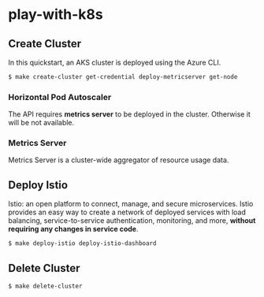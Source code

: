 # play-with-k8s

## Create Cluster

In this quickstart, an AKS cluster is deployed using the Azure CLI.

```bash
$ make create-cluster get-credential deploy-metricserver get-node
```

### Horizontal Pod Autoscaler

The API requires __**metrics server**__ to be deployed in the cluster. Otherwise it will be not available. 

### Metrics Server

Metrics Server is a cluster-wide aggregator of resource usage data.

## Deploy Istio

Istio: an open platform to connect, manage, and secure microservices. Istio provides an easy way to create a network of deployed services with load balancing, service-to-service authentication, monitoring, and more, __**without requiring any changes in service code**__.

```bash
$ make deploy-istio deploy-istio-dashboard
```

## Delete Cluster

```bash
$ make delete-cluster
```